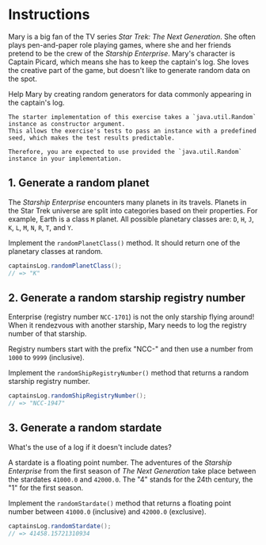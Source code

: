 # Instructions

Mary is a big fan of the TV series _Star Trek: The Next Generation_.
She often plays pen-and-paper role playing games, where she and her friends pretend to be the crew of the _Starship Enterprise_.
Mary's character is Captain Picard, which means she has to keep the captain's log.
She loves the creative part of the game, but doesn't like to generate random data on the spot.

Help Mary by creating random generators for data commonly appearing in the captain's log.

~~~~exercism/note
The starter implementation of this exercise takes a `java.util.Random` instance as constructor argument.
This allows the exercise's tests to pass an instance with a predefined seed, which makes the test results predictable.

Therefore, you are expected to use provided the `java.util.Random` instance in your implementation.
~~~~

## 1. Generate a random planet

The _Starship Enterprise_ encounters many planets in its travels.
Planets in the Star Trek universe are split into categories based on their properties.
For example, Earth is a class `M` planet.
All possible planetary classes are: `D`, `H`, `J`, `K`, `L`, `M`, `N`, `R`, `T`, and `Y`.

Implement the `randomPlanetClass()` method.
It should return one of the planetary classes at random.

```java
captainsLog.randomPlanetClass();
// => "K"
```

## 2. Generate a random starship registry number

Enterprise (registry number `NCC-1701`) is not the only starship flying around!
When it rendezvous with another starship, Mary needs to log the registry number of that starship.

Registry numbers start with the prefix "NCC-" and then use a number from `1000` to `9999` (inclusive).

Implement the `randomShipRegistryNumber()` method that returns a random starship registry number.

```java
captainsLog.randomShipRegistryNumber();
// => "NCC-1947"
```

## 3. Generate a random stardate

What's the use of a log if it doesn't include dates?

A stardate is a floating point number.
The adventures of the _Starship Enterprise_ from the first season of _The Next Generation_ take place between the stardates `41000.0` and `42000.0`.
The "4" stands for the 24th century, the "1" for the first season.

Implement the `randomStardate()` method that returns a floating point number between `41000.0` (inclusive) and `42000.0` (exclusive).

```java
captainsLog.randomStardate();
// => 41458.15721310934
```
